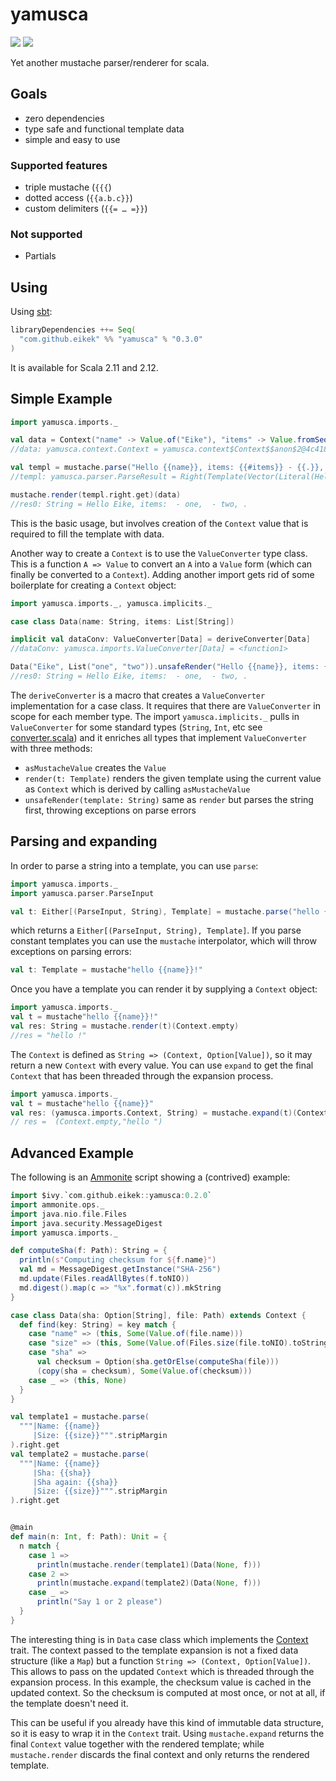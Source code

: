 yamusca
=======

<a href="https://travis-ci.org/eikek/yamusca"><img src="https://travis-ci.org/eikek/yamusca.svg"></a>
<a href="https://maven-badges.herokuapp.com/maven-central/com.github.eikek/yamusca_2.12"><img src="https://img.shields.io/maven-central/v/com.github.eikek/yamusca_2.12.svg"></a>

Yet another mustache parser/renderer for scala.

Goals
-----

-   zero dependencies
-   type safe and functional template data
-   simple and easy to use

### Supported features

-   triple mustache (`{{{`)
-   dotted access (`{{a.b.c}}`)
-   custom delimiters (`{{= … =}}`)

### Not supported

-   Partials

Using
-----

Using [sbt](http://scala-sbt.org):

``` {.scala .rundoc-block rundoc-language="scala" rundoc-exports="both"}
libraryDependencies ++= Seq(
  "com.github.eikek" %% "yamusca" % "0.3.0"
)
```

It is available for Scala 2.11 and 2.12.

Simple Example
--------------

``` {.scala .rundoc-block rundoc-language="scala" rundoc-exports="both"}
import yamusca.imports._

val data = Context("name" -> Value.of("Eike"), "items" -> Value.fromSeq( List("one", "two").map(Value.of) ))
//data: yamusca.context.Context = yamusca.context$Context$$anon$2@4c41848e

val templ = mustache.parse("Hello {{name}}, items: {{#items}} - {{.}}, {{/items}}.")
//templ: yamusca.parser.ParseResult = Right(Template(Vector(Literal(Hello ), Variable(name,false), Literal(, items: ), Section(items,Vector(Literal( - ), Variable(.,false), Literal(, )),false), Literal(.))))

mustache.render(templ.right.get)(data)
//res0: String = Hello Eike, items:  - one,  - two, .
```

This is the basic usage, but involves creation of the `Context` value
that is required to fill the template with data.

Another way to create a `Context` is to use the `ValueConverter` type
class. This is a function `A => Value` to convert an `A` into a `Value`
form (which can finally be converted to a `Context`). Adding another
import gets rid of some boilerplate for creating a `Context` object:

``` {.scala .rundoc-block rundoc-language="scala" rundoc-exports="both"}
import yamusca.imports._, yamusca.implicits._

case class Data(name: String, items: List[String])

implicit val dataConv: ValueConverter[Data] = deriveConverter[Data]
//dataConv: yamusca.imports.ValueConverter[Data] = <function1>

Data("Eike", List("one", "two")).unsafeRender("Hello {{name}}, items: {{#items}} - {{.}}, {{/items}}.")
//res0: String = Hello Eike, items:  - one,  - two, .
```

The `deriveConverter` is a macro that creates a `ValueConverter`
implementation for a case class. It requires that there are
`ValueConverter` in scope for each member type. The import
`yamusca.implicits._` pulls in `ValueConverter` for some standard types
(`String`, `Int`, etc see
[converter.scala](./modules/core/src/main/scala/yamusca/converter.scala))
and it enriches all types that implement `ValueConverter` with three
methods:

-   `asMustacheValue` creates the `Value`
-   `render(t: Template)` renders the given template using the current
    value as `Context` which is derived by calling `asMustacheValue`
-   `unsafeRender(template: String)` same as `render` but parses the
    string first, throwing exceptions on parse errors

Parsing and expanding
---------------------

In order to parse a string into a template, you can use `parse`:

``` {.scala .rundoc-block rundoc-language="scala" rundoc-exports="both"}
import yamusca.imports._
import yamusca.parser.ParseInput

val t: Either[(ParseInput, String), Template] = mustache.parse("hello {{name}}!")
```

which returns a `Either[(ParseInput, String), Template]`. If you parse
constant templates you can use the `mustache` interpolator, which will
throw exceptions on parsing errors:

``` {.scala .rundoc-block rundoc-language="scala" rundoc-exports="both"}
val t: Template = mustache"hello {{name}}!"
```

Once you have a template you can render it by supplying a `Context`
object:

``` {.scala .rundoc-block rundoc-language="scala" rundoc-exports="both"}
import yamusca.imports._
val t = mustache"hello {{name}}!"
val res: String = mustache.render(t)(Context.empty)
//res = "hello !"
```

The `Context` is defined as `String => (Context, Option[Value])`, so it
may return a new `Context` with every value. You can use `expand` to get
the final `Context` that has been threaded through the expansion
process.

``` {.scala .rundoc-block rundoc-language="scala" rundoc-exports="both"}
import yamusca.imports._
val t = mustache"hello {{name}}"
val res: (yamusca.imports.Context, String) = mustache.expand(t)(Context.empty)
// res =  (Context.empty,"hello ")
```

Advanced Example
----------------

The following is an [Ammonite](http://www.lihaoyi.com/Ammonite/) script
showing a (contrived) example:

``` {.scala .rundoc-block rundoc-language="scala" rundoc-exports="both"}
import $ivy.`com.github.eikek::yamusca:0.2.0`
import ammonite.ops._
import java.nio.file.Files
import java.security.MessageDigest
import yamusca.imports._

def computeSha(f: Path): String = {
  println(s"Computing checksum for ${f.name}")
  val md = MessageDigest.getInstance("SHA-256")
  md.update(Files.readAllBytes(f.toNIO))
  md.digest().map(c => "%x".format(c)).mkString
}

case class Data(sha: Option[String], file: Path) extends Context {
  def find(key: String) = key match {
    case "name" => (this, Some(Value.of(file.name)))
    case "size" => (this, Some(Value.of(Files.size(file.toNIO).toString)))
    case "sha" =>
      val checksum = Option(sha.getOrElse(computeSha(file)))
      (copy(sha = checksum), Some(Value.of(checksum)))
    case _ => (this, None)
  }
}

val template1 = mustache.parse(
  """|Name: {{name}}
     |Size: {{size}}""".stripMargin
).right.get
val template2 = mustache.parse(
  """|Name: {{name}}
     |Sha: {{sha}}
     |Sha again: {{sha}}
     |Size: {{size}}""".stripMargin
).right.get


@main
def main(n: Int, f: Path): Unit = {
  n match {
    case 1 =>
      println(mustache.render(template1)(Data(None, f)))
    case 2 =>
      println(mustache.expand(template2)(Data(None, f)))
    case _ =>
      println("Say 1 or 2 please")
  }
}
```

The interesting thing is in `Data` case class which implements the
[Context](./src/main/scala/yamusca/context.scala) trait. The context
passed to the template expansion is not a fixed data structure (like a
`Map`) but a function `String =>
(Context, Option[Value])`. This allows to pass on the updated `Context`
which is threaded through the expansion process. In this example, the
checksum value is cached in the updated context. So the checksum is
computed at most once, or not at all, if the template doesn't need it.

This can be useful if you already have this kind of immutable data
structure, so it is easy to wrap it in the `Context` trait. Using
`mustache.expand` returns the final `Context` value together with the
rendered template; while `mustache.render` discards the final context
and only returns the rendered template.
